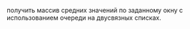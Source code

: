 получить массив средних значений по заданному окну с использованием очереди на двусвязных списках. 
